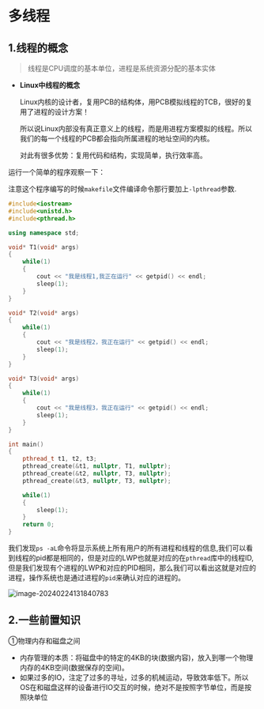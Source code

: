# 多线程

## 1.线程的概念

> 线程是CPU调度的基本单位，进程是系统资源分配的基本实体

- **Linux中线程的概念**

  Linux内核的设计者，复用PCB的结构体，用PCB模拟线程的TCB，很好的复用了进程的设计方案！

  所以说Linux内部没有真正意义上的线程，而是用进程方案模拟的线程。所以我们的每一个线程的PCB都会指向所属进程的地址空间的内核。

  对此有很多优势：复用代码和结构，实现简单，执行效率高。

运行一个简单的程序观察一下：

注意这个程序编写的时候`makefile`文件编译命令那行要加上`-lpthread`参数.

```cpp
#include<iostream>
#include<unistd.h>
#include<pthread.h>

using namespace std;

void* T1(void* args)
{
    while(1)
    {
        cout << "我是线程1,我正在运行" << getpid() << endl;
        sleep(1);
    }
}

void* T2(void* args)
{
    while(1)
    {
        cout << "我是线程2，我正在运行" << getpid() << endl;
        sleep(1);
    }
}

void* T3(void* args)
{
    while(1)
    {
        cout << "我是线程3，我正在运行" << getpid() << endl;
        sleep(1);
    }
}

int main()
{
    pthread_t t1, t2, t3;
    pthread_create(&t1, nullptr, T1, nullptr);
    pthread_create(&t2, nullptr, T3, nullptr);
    pthread_create(&t3, nullptr, T3, nullptr);

    while(1)
    {
        sleep(1);
    }
    return 0;
}

```

我们发现`ps -aL`命令将显示系统上所有用户的所有进程和线程的信息,我们可以看到线程的pid都是相同的，但是对应的LWP也就是对应的在`pthread`库中的线程ID,但是我们发现有个进程的LWP和对应的PID相同，那么我们可以看出这就是对应的进程，操作系统也是通过进程的`pid`来确认对应的进程的。

![image-20240224131840783](https://gitee.com/slow-heating-shaanxi-people/pictrue/raw/master/pmm/image-20240224131840783.png)

## 2.一些前置知识

①物理内存和磁盘之间

- 内存管理的本质：将磁盘中的特定的4KB的块(数据内容)，放入到哪一个物理内存的4KB空间(数据保存的空间)。
- 如果过多的IO，注定了过多的寻址，过多的机械运动，导致效率低下。所以OS在和磁盘这样的设备进行IO交互的时候，绝对不是按照字节单位，而是按照块单位